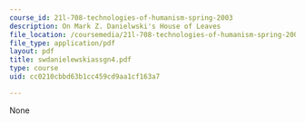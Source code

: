 ```yaml
---
course_id: 21l-708-technologies-of-humanism-spring-2003
description: On Mark Z. Danielwski's House of Leaves
file_location: /coursemedia/21l-708-technologies-of-humanism-spring-2003/cc0210cbbd63b1cc459cd9aa1cf163a7_swdanielewskiassgn4.pdf
file_type: application/pdf
layout: pdf
title: swdanielewskiassgn4.pdf
type: course
uid: cc0210cbbd63b1cc459cd9aa1cf163a7

---
```

None